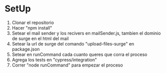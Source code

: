 # SetUp

1. Clonar el repositorio
2. Hacer "npm install"
3. Setear el mail sender y los recivers en mailSender.js, tambien el dominio de surge en el html del mail
4. Setear la url de surge del comando "upload-files-surge" en package.json
5. Setear en runCommand cada cuanto queres que corra el proceso
6. Agrega los tests en "cypress/integration"
7. Correr "node runCommand" para empezar el proceso
